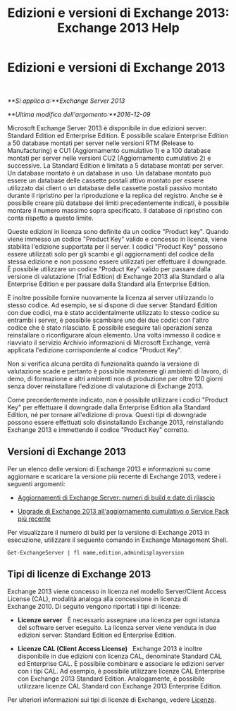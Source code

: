 ﻿---
title: 'Edizioni e versioni di Exchange 2013: Exchange 2013 Help'
TOCTitle: Edizioni e versioni di Exchange 2013
ms:assetid: b563b543-fb3f-4465-9a54-cbfd680aee1f
ms:mtpsurl: https://technet.microsoft.com/it-it/library/Bb232170(v=EXCHG.150)
ms:contentKeyID: 50555670
ms.date: 01/02/2018
mtps_version: v=EXCHG.150
ms.translationtype: HT
---

# Edizioni e versioni di Exchange 2013

 

_**Si applica a:**Exchange Server 2013_

_**Ultima modifica dell'argomento:**2016-12-09_

Microsoft Exchange Server 2013 è disponibile in due edizioni server: Standard Edition ed Enterprise Edition. È possibile scalare Enterprise Edition a 50 database montati per server nelle versioni RTM (Release to Manufacturing) e CU1 (Aggiornamento cumulativo 1) e a 100 database montati per server nelle versioni CU2 (Aggiornamento cumulativo 2) e successive. La Standard Edition è limitata a 5 database montati per server. Un database montato è un database in uso. Un database montato può essere un database delle cassette postali attivo montato per essere utilizzato dai client o un database delle cassette postali passivo montato durante il ripristino per la riproduzione e la replica del registro. Anche se è possibile creare più database dei limiti precedentemente indicati, è possibile montare il numero massimo sopra specificato. Il database di ripristino con conta rispetto a questo limite.

Queste edizioni in licenza sono definite da un codice "Product key". Quando viene immesso un codice "Product Key" valido e concesso in licenza, viene stabilita l'edizione supportata per il server. I codici "Product Key" possono essere utilizzati solo per gli scambi e gli aggiornamenti del codice della stessa edizione e non possono essere utilizzati per effettuare il downgrade. È possibile utilizzare un codice "Product Key" valido per passare dalla versione di valutazione (Trial Edition) di Exchange 2013 alla Standard o alla Enterprise Edition e per passare dalla Standard alla Enterprise Edition.

È inoltre possibile fornire nuovamente la licenza al server utilizzando lo stesso codice. Ad esempio, se si dispone di due server Standard Edition con due codici, ma è stato accidentalmente utilizzato lo stesso codice su entrambi i server, è possibile scambiare uno dei due codici con l'altro codice che è stato rilasciato. È possibile eseguire tali operazioni senza reinstallare o riconfigurare alcun elemento. Una volta immesso il codice e riavviato il servizio Archivio informazioni di Microsoft Exchange, verrà applicata l'edizione corrispondente al codice "Product Key".

Non si verifica alcuna perdita di funzionalità quando la versione di valutazione scade e pertanto è possibile mantenere gli ambienti di lavoro, di demo, di formazione e altri ambienti non di produzione per oltre 120 giorni senza dover reinstallare l'edizione di valutazione di Exchange 2013.

Come precedentemente indicato, non è possibile utilizzare i codici "Product Key" per effettuare il downgrade dalla Enterprise Edition alla Standard Edition, né per tornare all'edizione di prova. Questi tipi di downgrade possono essere effettuati solo disinstallando Exchange 2013, reinstallando Exchange 2013 e immettendo il codice "Product Key" corretto.

## Versioni di Exchange 2013

Per un elenco delle versioni di Exchange 2013 e informazioni su come aggiornare e scaricare la versione più recente di Exchange 2013, vedere i seguenti argomenti:

  - [Aggiornamenti di Exchange Server: numeri di build e date di rilascio](https://technet.microsoft.com/it-it/library/hh135098\(v=exchg.150\))

  - [Upgrade di Exchange 2013 all'aggiornamento cumulativo o Service Pack più recente](upgrade-exchange-2013-to-the-latest-cumulative-update-or-service-pack-exchange-2013-help.md)

Per visualizzare il numero di build per la versione di Exchange 2013 in esecuzione, utilizzare il seguente comando in Exchange Management Shell.

    Get-ExchangeServer | fl name,edition,admindisplayversion

## Tipi di licenze di Exchange 2013

Exchange 2013 viene concesso in licenza nel modello Server/Client Access License (CAL), modalità analoga alla concessione in licenza di Exchange 2010. Di seguito vengono riportati i tipi di licenze:

  - **Licenze server**   È necessario assegnare una licenza per ogni istanza del software server eseguito. La licenza server viene venduta in due edizioni server: Standard Edition ed Enterprise Edition.

  - **Licenze CAL (Client Access License)**   Exchange 2013 è inoltre disponibile in due edizioni con licenza CAL, denominate Standard CAL ed Enterprise CAL. È possibile combinare e associare le edizioni server con i tipi CAL. Ad esempio, è possibile utilizzare licenze CAL Enterprise con Exchange 2013 Standard Edition. Analogamente, è possibile utilizzare licenze CAL Standard con Exchange 2013 Enterprise Edition.

Per ulteriori informazioni sui tipi di licenze di Exchange, vedere [Licenze](https://go.microsoft.com/fwlink/p/?linkid=392675).

